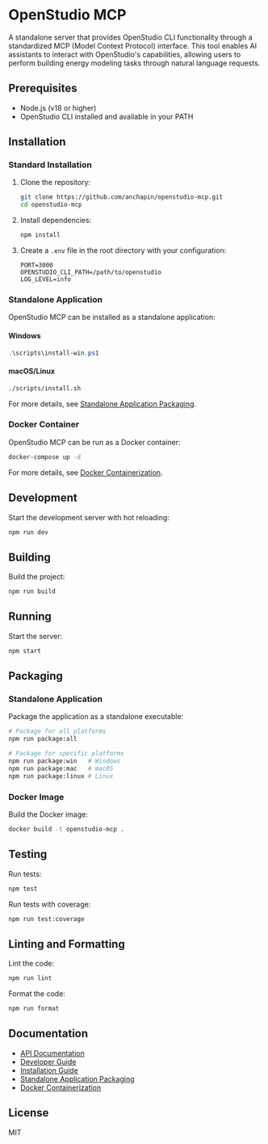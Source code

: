 # OpenStudio MCP

A standalone server that provides OpenStudio CLI functionality through a standardized MCP (Model Context Protocol) interface. This tool enables AI assistants to interact with OpenStudio's capabilities, allowing users to perform building energy modeling tasks through natural language requests.

## Prerequisites

- Node.js (v18 or higher)
- OpenStudio CLI installed and available in your PATH

## Installation

### Standard Installation

1. Clone the repository:
   ```bash
   git clone https://github.com/anchapin/openstudio-mcp.git
   cd openstudio-mcp
   ```

2. Install dependencies:
   ```bash
   npm install
   ```

3. Create a `.env` file in the root directory with your configuration:
   ```
   PORT=3000
   OPENSTUDIO_CLI_PATH=/path/to/openstudio
   LOG_LEVEL=info
   ```

### Standalone Application

OpenStudio MCP can be installed as a standalone application:

#### Windows
```powershell
.\scripts\install-win.ps1
```

#### macOS/Linux
```bash
./scripts/install.sh
```

For more details, see [Standalone Application Packaging](docs/standalone-packaging.md).

### Docker Container

OpenStudio MCP can be run as a Docker container:

```bash
docker-compose up -d
```

For more details, see [Docker Containerization](docs/docker-containerization.md).

## Development

Start the development server with hot reloading:
```bash
npm run dev
```

## Building

Build the project:
```bash
npm run build
```

## Running

Start the server:
```bash
npm start
```

## Packaging

### Standalone Application

Package the application as a standalone executable:

```bash
# Package for all platforms
npm run package:all

# Package for specific platforms
npm run package:win   # Windows
npm run package:mac   # macOS
npm run package:linux # Linux
```

### Docker Image

Build the Docker image:

```bash
docker build -t openstudio-mcp .
```

## Testing

Run tests:
```bash
npm test
```

Run tests with coverage:
```bash
npm run test:coverage
```

## Linting and Formatting

Lint the code:
```bash
npm run lint
```

Format the code:
```bash
npm run format
```

## Documentation

- [API Documentation](docs/api.md)
- [Developer Guide](docs/developer-guide.md)
- [Installation Guide](docs/installation.md)
- [Standalone Application Packaging](docs/standalone-packaging.md)
- [Docker Containerization](docs/docker-containerization.md)

## License

MIT
